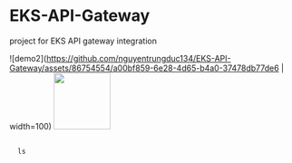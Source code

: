 # EKS-API-Gateway
project for EKS API gateway integration

![demo2](https://github.com/nguyentrungduc134/EKS-API-Gateway/assets/86754554/a00bf859-6e28-4d65-b4a0-37478db77de6 | width=100)
<img src="https://github.com/nguyentrungduc134/EKS-API-Gateway/assets/86754554/a00bf859-6e28-4d65-b4a0-37478db77de6" width="100" height="100"> 



##
      ls

